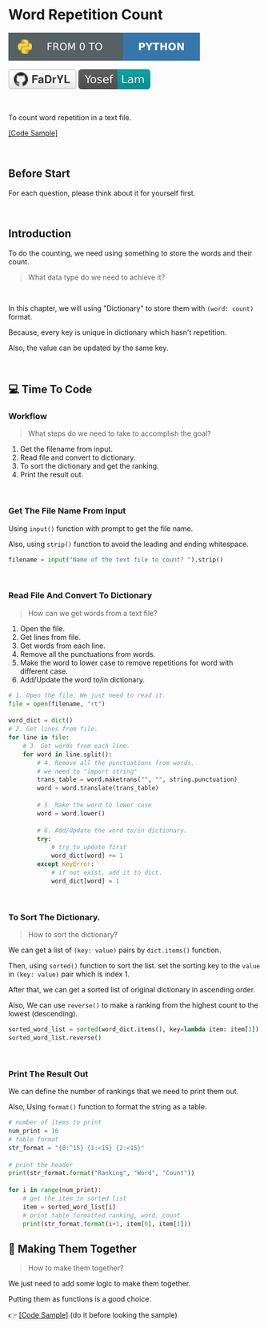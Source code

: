 # Word Repetition Count
[![Project link](../../../res/badges_project.svg)](https://github.com/FaDrYL/From0ToPython) 

[![Github link](../../../res/badges_github.svg)](https://github.com/FaDrYL)
[![Website link](../../../res/badges_website.svg)](https://www.fadryl.com/)

<br/>

To count word repetition in a text file.

[[Code Sample]](WordRepetitionCount.py)

<br/>

## Before Start
For each question, please think about it for yourself first.

<br/>

## Introduction
To do the counting, we need using something to store the words and their count.

> What data type do we need to achieve it?

<br/>

In this chapter, we will using "Dictionary" to store them with `(word: count)` format.

Because, every key is unique in dictionary which hasn't repetition.

Also, the value can be updated by the same key.

<br/>

## 💻 Time To Code
### Workflow
> What steps do we need to take to accomplish the goal?

1. Get the filename from input.
2. Read file and convert to dictionary.
3. To sort the dictionary and get the ranking.
4. Print the result out.

<br/>

### Get The File Name From Input
Using `input()` function with prompt to get the file name.

Also, using `strip()` function to avoid the leading and ending whitespace.

```Python
filename = input("Name of the text file to count? ").strip()
```

<br/>

### Read File And Convert To Dictionary
> How can we get words from a text file?

1. Open the file.
2. Get lines from file.
3. Get words from each line.
4. Remove all the punctuations from words.
5. Make the word to lower case to remove repetitions for word with different case.
6. Add/Update the word to/in dictionary.

```Python
# 1. Open the file. We just need to read it.
file = open(filename, "rt")

word_dict = dict()
# 2. Get lines from file.
for line in file:
    # 3. Get words from each line.
    for word in line.split():
        # 4. Remove all the punctuations from words.
        # we need to "import string"
        trans_table = word.maketrans("", "", string.punctuation)
        word = word.translate(trans_table)
        
        # 5. Make the word to lower case
        word = word.lower()
        
        # 6. Add/Update the word to/in dictionary.
        try:
            # try to update first
            word_dict[word] += 1
        except KeyError:
            # if not exist, add it to dict.
            word_dict[word] = 1
```

<br/>

### To Sort The Dictionary.
> How to sort the dictionary?

We can get a list of `(key: value)` pairs by `dict.items()` function.

Then, using `sorted()` function to sort the list. set the sorting key to the `value` in `(key: value)` pair which is index 1.

After that, we can get a sorted list of original dictionary in ascending order.

Also, We can use `reverse()` to make a ranking from the highest count to the lowest (descending).

```Python
sorted_word_list = sorted(word_dict.items(), key=lambda item: item[1])
sorted_word_list.reverse()
```

<br/>

### Print The Result Out
We can define the number of rankings that we need to print them out.

Also, Using `format()` function to format the string as a table.

```Python
# number of items to print
num_print = 10
# table format
str_format = "{0:^15} {1:<15} {2:<15}"

# print the header
print(str_format.format("Ranking", "Word", "Count"))

for i in range(num_print):
    # get the item in sorted list
    item = sorted_word_list[i]
    # print table formatted ranking, word, count
    print(str_format.format(i+1, item[0], item[1]))
```

## 🥂 Making Them Together
> How to make them together?

We just need to add some logic to make them together.

Putting them as functions is a good choice.

👉 [[Code Sample]](WordRepetitionCount.py) (do it before looking the sample)

